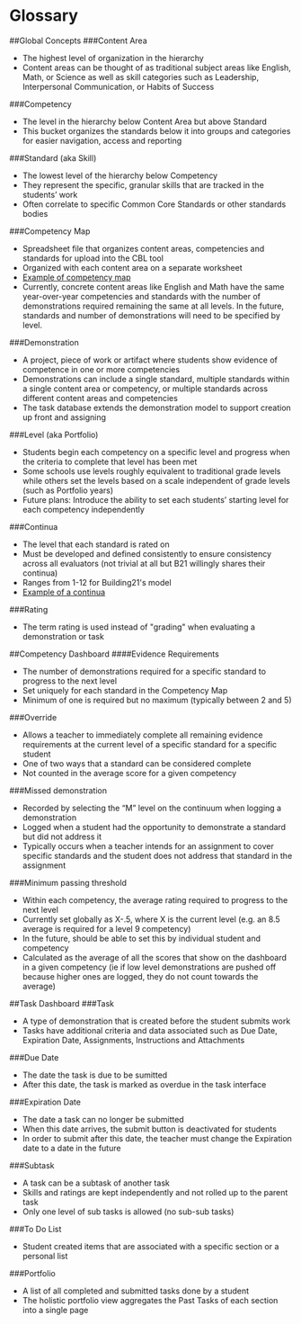 # Glossary
##Global Concepts
###Content Area 
- The highest level of organization in the hierarchy
- Content areas can be thought of as traditional subject areas like English, Math, or Science as well as skill categories such as Leadership, Interpersonal Communication, or Habits of Success

###Competency
- The level in the hierarchy below Content Area but above Standard
- This bucket organizes the standards below it into groups and categories for easier navigation, access and reporting

###Standard (aka Skill)
- The lowest level of the hierarchy below Competency
- They represent the specific, granular skills that are tracked in the students’ work
- Often correlate to specific Common Core Standards or other standards bodies

###Competency Map
- Spreadsheet file that organizes content areas, competencies and standards for upload into the CBL tool
- Organized with each content area on a separate worksheet
- [Example of competency map](https://docs.google.com/spreadsheets/u/2/d/1LnjTF5i2CeQrR9EQLB0llomtkpJ_xx38oyjat8wr2_g/edit)
- Currently, concrete content areas like English and Math have the same year-over-year competencies and standards with the number of demonstrations required remaining the same at all levels. In the future, standards and number of demonstrations will need to be specified by level. 

###Demonstration
- A project, piece of work or artifact where students show evidence of competence in one or more competencies
- Demonstrations can include a single standard, multiple standards within a single content area or competency, or multiple standards across different content areas and competencies
- The task database extends the demonstration model to support creation up front and assigning 

###Level (aka Portfolio)
- Students begin each competency on a specific level and progress when the criteria to complete that level has been met
- Some schools use levels roughly equivalent to traditional grade levels while others set the levels based on a scale independent of grade levels (such as Portfolio years) 
- Future plans: Introduce the ability to set each students’ starting level for each competency independently

###Continua
- The level that each standard is rated on
- Must be developed and defined consistently to ensure consistency across all evaluators (not trivial at all but B21 willingly shares their continua)
- Ranges from 1-12 for Building21's model 
- [Example of a continua](https://docs.google.com/spreadsheets/d/1ecDsgv0X8NzjUi-0D9b2oF3tqYx-THfaHTtdSmL-2u4/edit#gid=720733250)

###Rating
- The term rating is used instead of "grading" when evaluating a demonstration or task

##Competency Dashboard
####Evidence Requirements
- The number of demonstrations required for a specific standard to progress to the next level
- Set uniquely for each standard in the Competency Map
- Minimum of one is required but no maximum (typically between 2 and 5)

###Override
- Allows a teacher to immediately complete all remaining evidence requirements at the current level of a specific standard for a specific student
- One of two ways that a standard can be considered complete
- Not counted in the average score for a given competency

###Missed demonstration
- Recorded by selecting the “M” level on the continuum when logging a demonstration
- Logged when a student had the opportunity to demonstrate a standard but did not address it
- Typically occurs when a teacher intends for an assignment to cover specific standards and the student does not address that standard in the assignment

###Minimum passing threshold
- Within each competency, the average rating required to progress to the next level
- Currently set globally as X-.5, where X is the current level (e.g. an 8.5 average is required for a level 9 competency)
- In the future, should be able to set this by individual student and competency
- Calculated as the average of all the scores that show on the dashboard in a given competency (ie if low level demonstrations are pushed off because higher ones are logged, they do not count towards the average)

##Task Dashboard 
###Task
- A type of demonstration that is created before the student submits work
- Tasks have additional criteria and data associated such as Due Date, Expiration Date, Assignments, Instructions and Attachments

###Due Date
- The date the task is due to be sumitted
- After this date, the task is marked as overdue in the task interface

###Expiration Date
- The date a task can no longer be submitted
- When this date arrives, the submit button is deactivated for students 
- In order to submit after this date, the teacher must change the Expiration date to a date in the future

###Subtask
- A task can be a subtask of another task
- Skills and ratings are kept independently and not rolled up to the parent task
- Only one level of sub tasks is allowed (no sub-sub tasks)

###To Do List
- Student created items that are associated with a specific section or a personal list

###Portfolio
- A list of all completed and submitted tasks done by a student
- The holistic portfolio view aggregates the Past Tasks of each section into a single page